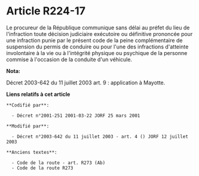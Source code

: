 # Article R224-17

Le procureur de la République communique sans délai au préfet du lieu de l'infraction toute décision judiciaire exécutoire ou
définitive prononcée pour une infraction punie par le présent code de la peine complémentaire de suspension du permis de
conduire ou pour l'une des infractions d'atteinte involontaire à la vie ou à l'intégrité physique ou psychique de la personne
commise à l'occasion de la conduite d'un véhicule.

**Nota:**

Décret 2003-642 du 11 juillet 2003 art. 9 : application à Mayotte.

**Liens relatifs à cet article**

	**Codifié par**:

	  - Décret n°2001-251 2001-03-22 JORF 25 mars 2001

	**Modifié par**:

	  - Décret n°2003-642 du 11 juillet 2003 - art. 4 () JORF 12 juillet 2003

	**Anciens textes**:

	  - Code de la route - art. R273 (Ab)
	  - Code de la route R273
